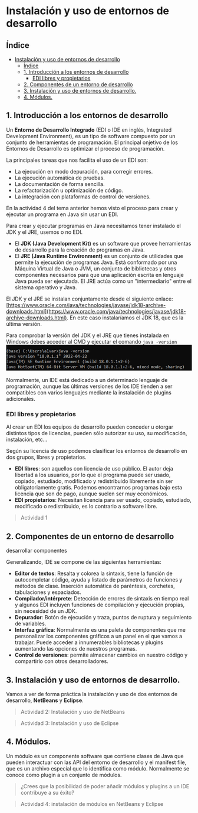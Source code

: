 # Instalación y uso de entornos de desarrollo

## Índice
- [Instalación y uso de entornos de desarrollo](#instalación-y-uso-de-entornos-de-desarrollo)
  - [Índice](#índice)
  - [1. Introducción a los entornos de desarrollo](#1-introducción-a-los-entornos-de-desarrollo)
    - [EDI libres y propietarios](#edi-libres-y-propietarios)
  - [2. Componentes de un entorno de desarrollo](#2-componentes-de-un-entorno-de-desarrollo)
  - [3. Instalación y uso de entornos de desarrollo.](#3-instalación-y-uso-de-entornos-de-desarrollo)
  - [4. Módulos.](#4-módulos)


## 1. Introducción a los entornos de desarrollo

Un **Entorno de Desarrollo Integrado** (EDI o IDE en inglés, Integrated Development Environment), es un tipo de software compuesto por un conjunto de herramientas de programación. El principal onjetivo de los Entornos de Desarrollo es optimizar el proceso de programación.

La principales tareas que nos facilita el uso de un EDI son:
- La ejecución en modo depuración, para corregir errores.
- La ejecución automática de pruebas.
- La documentación de forma sencilla.
- La refactorización u optimización de código.
- La integración con plataformas de control de versiones.

En la actividad 4 del tema anterior hemos visto el proceso para crear y ejecutar un programa en Java sin usar un EDI.

Para crear y ejecutar programas en Java necesitamos tener instalado el JDK y el JRE, usemos o no EDI.
- El **JDK (Java Development Kit)** es un software que provee herramientas de desarrollo para la creación de programas en Java.
- El **JRE (Java Runtime Environment)** es un conjunto de utilidades que permite la ejecución de programas Java. Está conformado por una Máquina Virtual de Java o JVM, un conjunto de bibliotecas y otros componentes necesarios para que una aplicación escrita en lenguaje Java pueda ser ejecutada. El JRE actúa como un "intermediario" entre el sistema operativo y Java.

El JDK y el JRE se instalan conjuntamente desde el siguiente enlace: [https://www.oracle.com/java/technologies/javase/jdk18-archive-downloads.html](https://www.oracle.com/java/technologies/javase/jdk18-archive-downloads.html). En este caso instalaríamos el JDK 18, que es la última versión.

Para comprobar la versión del JDK y el JRE que tienes instalada en Windows debes acceder al CMD y ejecutar el comando `java -version`
![Java version](img/ComprobarJDK.png)

Normalmente, un IDE está dedicado a un determinado lenguaje de programación, aunque las últimas versiones de los IDE tienden a ser compatibles con varios lenguajes mediante la instalación de plugins adicionales.

### EDI libres y propietarios
Al crear un EDI los equipos de desarrollo pueden conceder u otorgar distintos tipos de licencias, pueden sólo autorizar su uso, su modificación, instalación, etc...

Según su licencia de uso podemos clasificar los entornos de desarrollo en dos grupos, libres y propietarios.
- **EDI libres**: son aquellos con licencia de uso público. El autor deja libertad a los usuarios, por lo que el programa puede ser usado, copiado, estudiado, modificado y redistribuido libremente sin ser obligatoriamente gratis. Podemos encontrarnos programas bajo esta licencia que son de pago, aunque suelen ser muy económicos.
- **EDI propietarios**: Necesitan licencia para ser usado, copiado, estudiado, modificado o redistribuido, es lo contrario a software libre. 

> Actividad 1

## 2. Componentes de un entorno de desarrollo

desarrollar componentes

Generalizando, IDE se compone de las siguientes herramientas:
- **Editor de textos**: Resalta y colorea la sintaxis, tiene la función de autocompletar código, ayuda y listado de parámetros de funciones y métodos de clase. Inserción automática de paréntesis, corchetes, tabulaciones y espaciados.
- **Compilador/intérprete**: Detección de errores de sintaxis en tiempo real y algunos EDI incluyen funciones de compilación y ejecución propias, sin necesidad de un JDK.
- **Depurador**: Botón de ejecución y traza, puntos de ruptura y seguimiento de variables.
- **Interfaz gráfica**: Normalmente es una paleta de componentes que me personalizar los componentes gráficos a un panel en el que vamos a trabajar. Puede acceder a innumerables bibliotecas y plugins aumentando las opciones de nuestros programas.
- **Control de versiones**: permite almacenar cambios en nuestro código y compartirlo con otros desarrolladores.

## 3. Instalación y uso de entornos de desarrollo.

Vamos a ver de forma práctica la instalación y uso de dos entornos de desarrollo, **NetBeans** y **Eclipse**. 

> Actividad 2: Instalación y uso de NetBeans

> Actividad 3: Instalación y uso de Eclipse 

## 4. Módulos. 

Un módulo es un componente software que contiene clases de Java que pueden interactuar con las API del entorno de desarrollo y el manifest file, que es un archivo especial que lo identifica como módulo. 
Normalmente se conoce como plugin a un conjunto de módulos.

> ¿Crees que la posibilidad de poder añadir módulos y plugins a un IDE contribuye a su éxito?

> Actividad 4: instalación de módulos en NetBeans y Eclipse